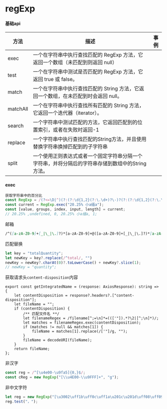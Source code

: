  # regExp

#### 基础api

| 方法                   | 描述 | 事例 |
|-----------------------|-----|------|
| exec |    一个在字符串中执行查找匹配的 RegExp 方法，它返回一个数组（未匹配到则返回 null）|  |
| test |    一个在字符串中测试是否匹配的 RegExp 方法，它返回 true 或 false。||
| match |    一个在字符串中执行查找匹配的 String 方法，它返回一个数组，在未匹配到时会返回 null。| |
| matchAll |    一个在字符串中执行查找所有匹配的 String 方法，它返回一个迭代器（iterator）。| |
| search |      一个字符串中测试匹配的方法，它返回匹配到的位置索引，或者在失败时返回-1| |
| replace |     一个字符串中执行查找匹配的String方法，并且使用替换字符串换掉匹配到的子字符串 | |
| split |       一个使用正则表达式或者一个固定字符串分隔一个字符串，并将分隔后的字符串存储到数组中的String方法。

#### exec
```js
获取字符串中的百分比
const RegExp = /(?<=\D|^)(?:(?:\d{1,2}(?:\.\d+)?\-)?(?:(?:\d{1,2}(?:\.\d+)?)|100))%/;
const current = RegExp.exec("20.25% 小a缅a");
const [value, groups, index, input, length] = current;
// 20.25% ,undefined, 0, 20.25% 小a缅a, 1;
```

邮箱
```markdown
/^([a-zA-Z0-9]+[_|\_|\.]?)*[a-zA-Z0-9]+@([a-zA-Z0-9]+[_|\_|\.]?)*[a-zA-Z0-9]+\.[a-zA-Z]{2,3}$/
```

匹配替换
```js
let key = "totalQuantity";
let newKey = key?.replace(/^total/, "")
newKey = newKey?.charAt(0)?.toLowerCase() + newKey?.slice(1);
// newKey = "quantity";
```

获取请求头`content-disposition`内容
```tsx
export const getIntegratedName = (response: AxiosResponse): string => {
    let contentDisposition = response?.headers?.["content-disposition"];
    let fileName = "";
    if (contentDisposition) {
        /** 匹配文件名 **/
        let filenameRegex = /filename[^;=\n]*=((['"]).*?\2|[^;\n]*)/;
        let matches = filenameRegex.exec(contentDisposition);
        if (matches != null && matches[1]) {
            fileName = matches[1].replace(/['"]/g, "");
        }
        fileName = decodeURI(fileName);
    }
    return fileName;
};
```

非汉字
```js
const reg = /^[\u4e00-\u9fa5]{0,}$/; 
const cReg = new RegExp("[\\u4E00-\\u9FFF]+", "g");

```

非中文字符

```js
let reg = new RegExp("[\u3002\uff1b\uff0c\uff1a\u201c\u201d\uff08\uff09\u3001\uff1f\u300a\u300b]+", "g");
reg.test("，");

```

